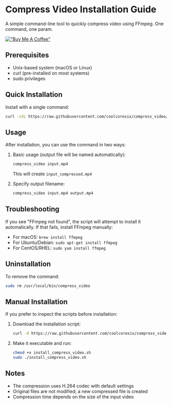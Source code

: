 # Compress Video Installation Guide

A simple command-line tool to quickly compress video using FFmpeg. One command, one param.

[!["Buy Me A Coffee"](https://www.buymeacoffee.com/assets/img/custom_images/orange_img.png)](https://www.buymeacoffee.com/coolcorexil)

## Prerequisites

- Unix-based system (macOS or Linux)
- curl (pre-installed on most systems)
- sudo privileges

## Quick Installation

Install with a single command:

```bash
curl -sSL https://raw.githubusercontent.com/coolcorexix/compress_video/refs/heads/main/install_compress_video.sh | sudo bash
```

## Usage

After installation, you can use the command in two ways:

1. Basic usage (output file will be named automatically):
   ```bash
   compress_video input.mp4
   ```
   This will create `input_compressed.mp4`

2. Specify output filename:
   ```bash
   compress_video input.mp4 output.mp4
   ```

## Troubleshooting

If you see "FFmpeg not found", the script will attempt to install it automatically. If that fails, install FFmpeg manually:
- For macOS: `brew install ffmpeg`
- For Ubuntu/Debian: `sudo apt-get install ffmpeg`
- For CentOS/RHEL: `sudo yum install ffmpeg`

## Uninstallation

To remove the command:
```bash
sudo rm /usr/local/bin/compress_video
```

## Manual Installation

If you prefer to inspect the scripts before installation:

1. Download the installation script:
   ```bash
   curl -O https://raw.githubusercontent.com/coolcorexix/compress_video/refs/heads/main/install_compress_video.sh
   ```

2. Make it executable and run:
   ```bash
   chmod +x install_compress_video.sh
   sudo ./install_compress_video.sh
   ```

## Notes

- The compression uses H.264 codec with default settings
- Original files are not modified; a new compressed file is created
- Compression time depends on the size of the input video